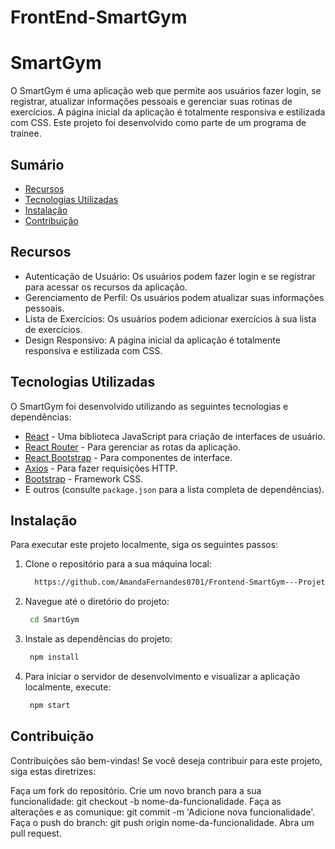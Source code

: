 # FrontEnd-SmartGym

# SmartGym

O SmartGym é uma aplicação web que permite aos usuários fazer login, se registrar, atualizar informações pessoais e gerenciar suas rotinas de exercícios. A página inicial da aplicação é totalmente responsiva e estilizada com CSS. Este projeto foi desenvolvido como parte de um programa de trainee.

## Sumário

- [Recursos](#recursos)
- [Tecnologias Utilizadas](#tecnologias-utilizadas)
- [Instalação](#instalação)
- [Contribuição](#contribuição)

## Recursos

- Autenticação de Usuário: Os usuários podem fazer login e se registrar para acessar os recursos da aplicação.
- Gerenciamento de Perfil: Os usuários podem atualizar suas informações pessoais.
- Lista de Exercícios: Os usuários podem adicionar exercícios à sua lista de exercícios.
- Design Responsivo: A página inicial da aplicação é totalmente responsiva e estilizada com CSS.

## Tecnologias Utilizadas

O SmartGym foi desenvolvido utilizando as seguintes tecnologias e dependências:

- [React](https://pt-br.reactjs.org/) - Uma biblioteca JavaScript para criação de interfaces de usuário.
- [React Router](https://reactrouter.com/) - Para gerenciar as rotas da aplicação.
- [React Bootstrap](https://react-bootstrap.github.io/) - Para componentes de interface.
- [Axios](https://axios-http.com/) - Para fazer requisições HTTP.
- [Bootstrap](https://getbootstrap.com/) - Framework CSS.
- E outros (consulte `package.json` para a lista completa de dependências).

## Instalação

Para executar este projeto localmente, siga os seguintes passos:

1. Clone o repositório para a sua máquina local:
   ```bash
     https://github.com/AmandaFernandes0701/Frontend-SmartGym---Projeto-Trainee.git
   
2. Navegue até o diretório do projeto:
   ```bash
    cd SmartGym

3. Instale as dependências do projeto:
   ```bash
    npm install

4. Para iniciar o servidor de desenvolvimento e visualizar a aplicação localmente, execute:
   ```bash
    npm start

## Contribuição
Contribuições são bem-vindas! Se você deseja contribuir para este projeto, siga estas diretrizes:

Faça um fork do repositório.
Crie um novo branch para a sua funcionalidade: git checkout -b nome-da-funcionalidade.
Faça as alterações e as comunique: git commit -m 'Adicione nova funcionalidade'.
Faça o push do branch: git push origin nome-da-funcionalidade.
Abra um pull request.

